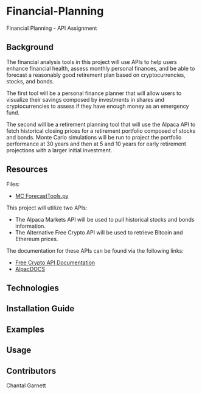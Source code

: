 # Financial-Planning
Financial Planning - API Assignment
## Background

The financial analysis tools in this project will use APIs to help users enhance financial health, assess monthly personal finances, and be able to forecast a reasonably good retirement plan based on cryptocurrencies, stocks, and bonds.

The first tool will be a personal finance planner that will allow users to visualize their savings composed by investments in shares and cryptocurrencies to assess if they have enough money  as an emergency fund.

The second will be a retirement planning tool that will use the Alpaca API to fetch historical closing prices for a retirement portfolio composed of stocks and bonds. Monte Carlo simulations will be run to project the portfolio performance at 30 years and then at 5 and 10 years for early retirement projections with a larger initial investment. 

## Resources
Files:
* [MC ForecastTools.py](https://github.com/ChantalAG/Financial-Planning/blob/main/MCForecastTools.py)

This project will utilize two APIs:
* The Alpaca Markets API will be used to pull historical stocks and bonds information.
* The Alternative Free Crypto API will be used to retrieve Bitcoin and Ethereum prices.

The documentation for these APIs can be found via the following links:
* [Free Crypto API Documentation](https://alternative.me/crypto/api/)
* [AlpacDOCS](https://alpaca.markets/docs/)

## Technologies

## Installation Guide

## Examples

## Usage

## Contributors
Chantal Garnett 
